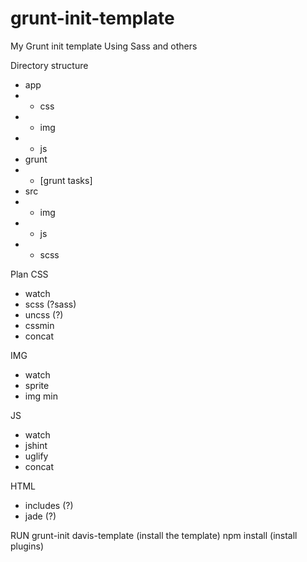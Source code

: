 grunt-init-template
===================

My Grunt init template
Using Sass and others

Directory structure
- app
- - css
- - img
- - js
- grunt
- - [grunt tasks]
- src
- - img
- - js
- - scss

Plan
CSS
- watch
- scss (?sass)
- uncss (?)
- cssmin
- concat

IMG
- watch
- sprite
- img min

JS 
- watch
- jshint
- uglify
- concat

HTML
- includes (?)
- jade (?)


RUN
grunt-init davis-template (install the template)
npm install (install plugins)
